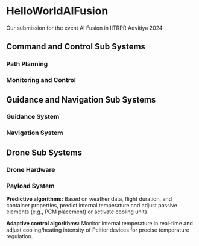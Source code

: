 # HelloWorldAIFusion
Our submission for the event AI Fusion in IITRPR Advitiya 2024 

## Command and Control Sub Systems
### Path Planning 

### Monitoring and Control


## Guidance and Navigation Sub Systems

### Guidance System

### Navigation System

## Drone Sub Systems

### Drone Hardware

### Payload System
**Predictive algorithms:** Based on weather data, flight duration, and container properties, predict internal temperature and adjust passive elements (e.g., PCM placement) or activate cooling units.

**Adaptive control algorithms:** Monitor internal temperature in real-time and adjust cooling/heating intensity of Peltier devices for precise temperature regulation.